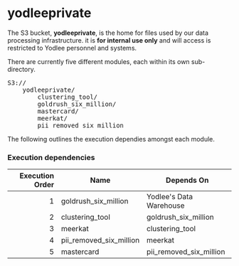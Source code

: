 yodleeprivate
=============
The S3 bucket, **yodleeprivate**, is the home for files used by our data processing infrastructure.
it is **for internal use only** and will access is restricted to Yodlee personnel and systems.

There are currently five different modules, each within its own sub-directory.
<pre>
S3://
	yodleeprivate/
		clustering_tool/
		goldrush_six_million/
		mastercard/
		meerkat/
		pii_removed_six_million
</pre>

The following outlines the execution dependies amongst each module.
### Execution dependencies
| Execution Order | Name                    | Depends On              |
| --------------: | ----------------------- | ----------------------- |
|               1 | goldrush_six_million    | Yodlee's Data Warehouse |
|               2 | clustering_tool         | goldrush_six_million    |
|               3 | meerkat                 | clustering_tool         |
|               4 | pii_removed_six_million | meerkat                 |
|               5 | mastercard              | pii_removed_six_million |

